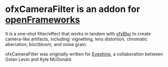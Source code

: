 # ofxCameraFilter is an addon for [openFrameworks](http://openframeworks.cc/)

It is a one-shot filter/effect that works in tandem with [ofxBlur](https://github.com/kylemcdonald/ofxBlur) to create camera-like artifacts, including: vignetting, lens distortion, chromatic aberration, blur/bloom, and noise grain.

ofxCameraFilter was originally written for [Eyeshine](https://github.com/kylemcdonald/Eyeshine), a collaboration between Golan Levin and Kyle McDonald.